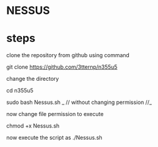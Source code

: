 # NESSUS
# steps

clone the repository from github using command 

git clone https://github.com/3tternp/n355u5

change the directory 

cd n355u5

sudo bash Nessus.sh _ // without changing permission //_

now change file permission to execute 

chmod +x Nessus.sh 

now execute the script as 
./Nessus.sh 

